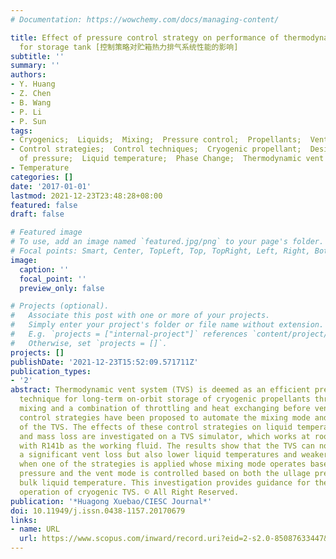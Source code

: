 ```yaml
---
# Documentation: https://wowchemy.com/docs/managing-content/

title: Effect of pressure control strategy on performance of thermodynamic vent system
  for storage tank [控制策略对贮箱热力排气系统性能的影响]
subtitle: ''
summary: ''
authors:
- Y. Huang
- Z. Chen
- B. Wang
- P. Li
- P. Sun
tags:
- Cryogenics;  Liquids;  Mixing;  Pressure control;  Propellants;  Vents
- Control strategies;  Control techniques;  Cryogenic propellant;  Design and operations;  Effect
  of pressure;  Liquid temperature;  Phase Change;  Thermodynamic vent systems
- Temperature
categories: []
date: '2017-01-01'
lastmod: 2021-12-23T23:48:28+08:00
featured: false
draft: false

# Featured image
# To use, add an image named `featured.jpg/png` to your page's folder.
# Focal points: Smart, Center, TopLeft, Top, TopRight, Left, Right, BottomLeft, Bottom, BottomRight.
image:
  caption: ''
  focal_point: ''
  preview_only: false

# Projects (optional).
#   Associate this post with one or more of your projects.
#   Simply enter your project's folder or file name without extension.
#   E.g. `projects = ["internal-project"]` references `content/project/deep-learning/index.md`.
#   Otherwise, set `projects = []`.
projects: []
publishDate: '2021-12-23T15:52:09.571711Z'
publication_types:
- '2'
abstract: Thermodynamic vent system (TVS) is deemed as an efficient pressure control
  technique for long-term on-orbit storage of cryogenic propellants through fluid
  mixing and a combination of throttling and heat exchanging before venting. Three
  control strategies have been proposed to automate the mixing mode and venting mode
  of the TVS. The effects of these control strategies on liquid temperature, stratification
  and mass loss are investigated on a TVS simulator, which works at room temperature
  with R141b as the working fluid. The results show that the TVS can not only achieve
  a significant vent loss but also lower liquid temperatures and weaker stratification
  when one of the strategies is applied whose mixing mode operates based on ullage
  pressure and the vent mode is controlled based on both the ullage pressure and the
  bulk liquid temperature. This investigation provides guidance for the design and
  operation of cryogenic TVS. © All Right Reserved.
publication: '*Huagong Xuebao/CIESC Journal*'
doi: 10.11949/j.issn.0438-1157.20170679
links:
- name: URL
  url: https://www.scopus.com/inward/record.uri?eid=2-s2.0-85087633447&doi=10.11949%2fj.issn.0438-1157.20170679&partnerID=40&md5=ae11e5ec2874ea3510051d86eac61093
---
```

